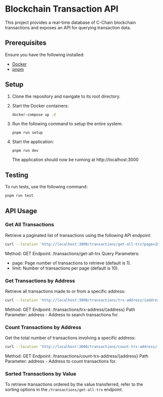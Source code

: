 # Blockchain Transaction API

This project provides a real-time database of C-Chain blockchain transactions and exposes an API for querying transaction data.

## Prerequisites

Ensure you have the following installed:

- [Docker](https://docs.docker.com/get-docker/)
- [pnpm](https://pnpm.io/installation)

## Setup

1. Clone the repository and navigate to its root directory.

2. Start the Docker containers:
   ```bash
   docker-compose up -d
   ```
3. Run the following command to setup the entire system:

   ```
   pnpm run setup

   ```

4. Start the application:

   ```
   pnpm run dev

   ```

   The application should now be running at http://localhost:3000

## Testing

To run tests, use the following command:

```bash
pnpm run test
```

## API Usage

### Get All Transactions

Retrieve a paginated list of transactions using the following API endpoint:

```bash
curl --location 'http://localhost:3000/transactions/get-all-trx?page=2&limit=1000'
```

Method: GET
Endpoint: /transactions/get-all-trx
Query Parameters:

- page: Page number of transactions to retrieve (default is 1).
- limit: Number of transactions per page (default is 10).

### Get Transactions by Address

Retrieve all transactions made to or from a specific address:

```bash
curl --location 'http://localhost:3000/transactions/trx-address/{address}'
```

Method: GET
Endpoint: /transactions/trx-address/{address}
Path Parameter: address - Address to search transactions for.

### Count Transactions by Address

Get the total number of transactions involving a specific address:

```bash
curl --location 'http://localhost:3000/transactions/count-trx-address/{address}'

```

Method: GET
Endpoint: /transactions/count-trx-address/{address}
Path Parameter: address - Address to count transactions for.

### Sorted Transactions by Value

To retrieve transactions ordered by the value transferred, refer to the sorting options in the `/transactions/get-all-trx` endpoint.
